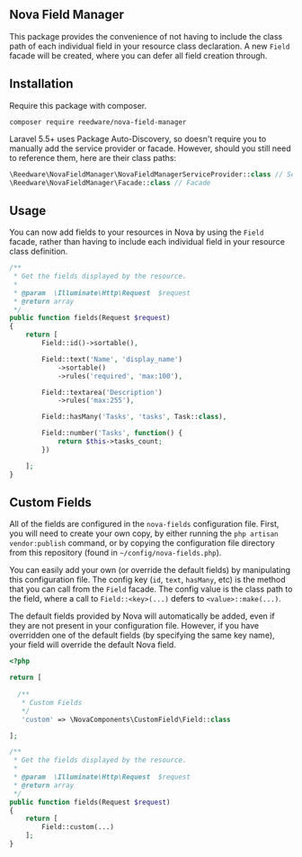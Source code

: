 ## Nova Field Manager

This package provides the convenience of not having to include the class path of each individual field in your resource class declaration. A new `Field` facade will be created, where you can defer all field creation through.

## Installation

Require this package with composer.

```shell
composer require reedware/nova-field-manager
```

Laravel 5.5+ uses Package Auto-Discovery, so doesn't require you to manually add the service provider or facade. However, should you still need to reference them, here are their class paths:

```php
\Reedware\NovaFieldManager\NovaFieldManagerServiceProvider::class // Service Provider
\Reedware\NovaFieldManager\Facade::class // Facade
```

## Usage

You can now add fields to your resources in Nova by using the `Field` facade, rather than having to include each individual field in your resource class definition.

```php
/**
 * Get the fields displayed by the resource.
 *
 * @param  \Illuminate\Http\Request  $request
 * @return array
 */
public function fields(Request $request)
{
    return [
        Field::id()->sortable(),

        Field::text('Name', 'display_name')
            ->sortable()
            ->rules('required', 'max:100'),

        Field::textarea('Description')
            ->rules('max:255'),

        Field::hasMany('Tasks', 'tasks', Task::class),

        Field::number('Tasks', function() {
            return $this->tasks_count;
        })

    ];
}
```

## Custom Fields

All of the fields are configured in the `nova-fields` configuration file. First, you will need to create your own copy, by either running the `php artisan vendor:publish` command, or by copying the configuration file directory from this repository (found in `~/config/nova-fields.php`).

You can easily add your own (or override the default fields) by manipulating this configuration file. The config key (`id`, `text`, `hasMany`, etc) is the method that you can call from the `Field` facade. The config value is the class path to the field, where a call to `Field::<key>(...)` defers to `<value>::make(...)`.

The default fields provided by Nova will automatically be added, even if they are not present in your configuration file. However, if you have overridden one of the default fields (by specifying the same key name), your field will override the default Nova field.

```php
<?php

return [
  
  /**
   * Custom Fields
   */
   'custom' => \NovaComponents\CustomField\Field::class

];
```

```php
/**
 * Get the fields displayed by the resource.
 *
 * @param  \Illuminate\Http\Request  $request
 * @return array
 */
public function fields(Request $request)
{
    return [
        Field::custom(...)
    ];
}
